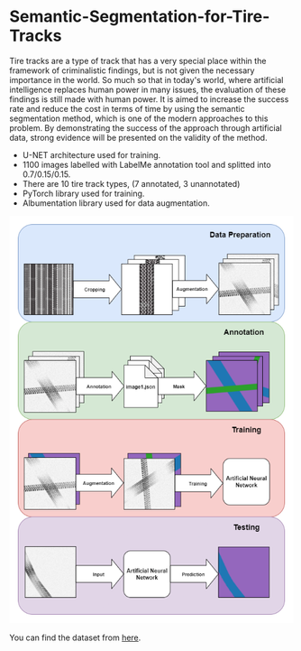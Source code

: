 # Semantic-Segmentation-for-Tire-Tracks

Tire tracks are a type of track that has a very special place within the framework of criminalistic findings, but is not given the necessary importance in the world. So much so that in today's world, where artificial intelligence replaces human power in many issues, the evaluation of these findings is still made with human power. It is aimed to increase the success rate and reduce the cost in terms of time by using the semantic segmentation method, which is one of the modern approaches to this problem. By demonstrating the success of the approach through artificial data, strong evidence will be presented on the validity of the method.

* U-NET architecture used for training.
* 1100 images labelled with LabelMe annotation tool and splitted into 0.7/0.15/0.15.
* There are 10 tire track types, (7 annotated, 3 unannotated)
* PyTorch library used for training.
* Albumentation library used for data augmentation.

![alt text](resources/pipeline.png)

You can find the dataset from [here](https://www.kaggle.com/greysky/tire-track-images).
